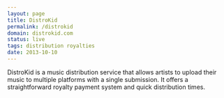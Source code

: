 ```yaml
---
layout: page
title: DistroKid
permalink: /distrokid
domain: distrokid.com
status: live
tags: distribution royalties
date: 2013-10-10
---
```

DistroKid is a music distribution service that allows artists to upload their music to multiple platforms with a single submission. It offers a straightforward royalty payment system and quick distribution times.